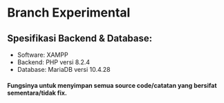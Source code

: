 # Branch Experimental

## Spesifikasi Backend & Database:
- Software: XAMPP
- Backend: PHP versi 8.2.4
- Database: MariaDB versi 10.4.28

#### Fungsinya untuk menyimpan semua source code/catatan yang bersifat sementara/tidak fix.